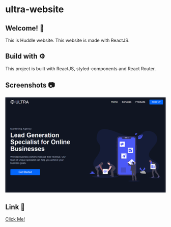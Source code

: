 # ultra-website

## Welcome! 👋

This is Huddle website. This website is made with ReactJS.

## Build with ⚙️

This project is built with ReactJS, styled-components and React Router.

## Screenshots 📷

![](img/screenshot1.png)

## Link 🔗

[Click Me!](https://hudd1e.netlify.app/)
